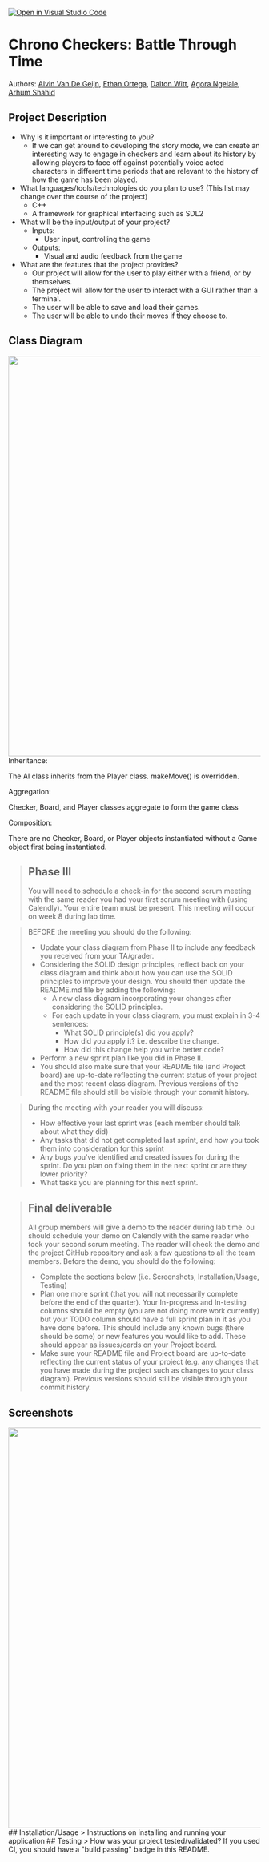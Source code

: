 [![Open in Visual Studio Code](https://classroom.github.com/assets/open-in-vscode-c66648af7eb3fe8bc4f294546bfd86ef473780cde1dea487d3c4ff354943c9ae.svg)](https://classroom.github.com/online_ide?assignment_repo_id=9909951&assignment_repo_type=AssignmentRepo)
 
# Chrono Checkers: Battle Through Time
 
 Authors: [Alvin Van De Geijn](https://github.com/avan046), [Ethan Ortega](https://github.com/YoungsterEthan), [Dalton Witt](https://github.com/citrushappy), [Agora Ngelale](https://github.com/AgoraNgelale), [Arhum Shahid](https://github.com/codingwitharhum)

## Project Description
  * Why is it important or interesting to you?
    * If we can get around to developing the story mode, we can create an interesting way to engage in checkers and learn about its history by allowing players to face off against potentially voice acted characters in different time periods that are relevant to the history of how the game has been played.
  * What languages/tools/technologies do you plan to use? (This list may change over the course of the project)
    * C++
    * A framework for graphical interfacing such as SDL2
  * What will be the input/output of your project?
    * Inputs:
      * User input, controlling the game
    * Outputs:
      * Visual and audio feedback from the game
  * What are the features that the project provides?
    * Our project will allow for the user to play either with a friend, or by themselves.
    * The project will allow for the user to interact with a GUI rather than a terminal.
    * The user will be able to save and load their games.
    * The user will be able to undo their moves if they choose to.


## Class Diagram
<img src="https://i.imgur.com/EbOJZ2s.png" width="860" height="800">
Inheritance: 

The AI class inherits from the Player class. makeMove() is overridden.

Aggregation: 

Checker, Board, and Player classes aggregate to form the game class

Composition:

There are no Checker, Board, or Player objects instantiated without a Game object first being instantiated.

 
 > ## Phase III
 > You will need to schedule a check-in for the second scrum meeting with the same reader you had your first scrum meeting with (using Calendly). Your entire team must be present. This meeting will occur on week 8 during lab time.
 
 > BEFORE the meeting you should do the following:
 > * Update your class diagram from Phase II to include any feedback you received from your TA/grader.
 > * Considering the SOLID design principles, reflect back on your class diagram and think about how you can use the SOLID principles to improve your design. You should then update the README.md file by adding the following:
 >   * A new class diagram incorporating your changes after considering the SOLID principles.
 >   * For each update in your class diagram, you must explain in 3-4 sentences:
 >     * What SOLID principle(s) did you apply?
 >     * How did you apply it? i.e. describe the change.
 >     * How did this change help you write better code?
 > * Perform a new sprint plan like you did in Phase II.
 > * You should also make sure that your README file (and Project board) are up-to-date reflecting the current status of your project and the most recent class diagram. Previous versions of the README file should still be visible through your commit history.
 
> During the meeting with your reader you will discuss: 
 > * How effective your last sprint was (each member should talk about what they did)
 > * Any tasks that did not get completed last sprint, and how you took them into consideration for this sprint
 > * Any bugs you've identified and created issues for during the sprint. Do you plan on fixing them in the next sprint or are they lower priority?
 > * What tasks you are planning for this next sprint.

 
 > ## Final deliverable
 > All group members will give a demo to the reader during lab time. ou should schedule your demo on Calendly with the same reader who took your second scrum meeting. The reader will check the demo and the project GitHub repository and ask a few questions to all the team members. 
 > Before the demo, you should do the following:
 > * Complete the sections below (i.e. Screenshots, Installation/Usage, Testing)
 > * Plan one more sprint (that you will not necessarily complete before the end of the quarter). Your In-progress and In-testing columns should be empty (you are not doing more work currently) but your TODO column should have a full sprint plan in it as you have done before. This should include any known bugs (there should be some) or new features you would like to add. These should appear as issues/cards on your Project board.
 > * Make sure your README file and Project board are up-to-date reflecting the current status of your project (e.g. any changes that you have made during the project such as changes to your class diagram). Previous versions should still be visible through your commit history. 
 
 ## Screenshots
 <img src="https://imgur.com/a/3XxQtYF" width="860" height="800">
 ## Installation/Usage
 > Instructions on installing and running your application
 ## Testing
 > How was your project tested/validated? If you used CI, you should have a "build passing" badge in this README.
 
